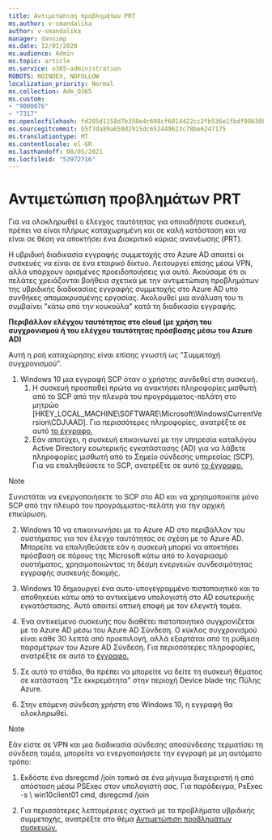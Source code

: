 ```yaml
---
title: Αντιμετώπιση προβλημάτων PRT
ms.author: v-smandalika
author: v-smandalika
manager: dansimp
ms.date: 12/01/2020
ms.audience: Admin
ms.topic: article
ms.service: o365-administration
ROBOTS: NOINDEX, NOFOLLOW
localization_priority: Normal
ms.collection: Adm_O365
ms.custom:
- "9000076"
- "7317"
ms.openlocfilehash: fd285d1158d7b358e4c698cf6014422cc2fb536e1fbdf98630bebda359f9c553
ms.sourcegitcommit: b5f7da89a650d2915dc652449623c78be6247175
ms.translationtype: MT
ms.contentlocale: el-GR
ms.lasthandoff: 08/05/2021
ms.locfileid: "53972716"
---
```

# <a name="troubleshoot-prt-issue"></a>Αντιμετώπιση προβλημάτων PRT

Για να ολοκληρωθεί ο έλεγχος ταυτότητας για οποιαδήποτε συσκευή, πρέπει να είναι πλήρως καταχωρημένη και σε καλή κατάσταση και να είναι σε θέση να αποκτήσει ένα Διακριτικό κύριας ανανέωσης (PRT).

Η υβριδική διαδικασία εγγραφής συμμετοχής στο Azure AD απαιτεί οι συσκευές να είναι σε ένα εταιρικό δίκτυο. Λειτουργεί επίσης μέσω VPN, αλλά υπάρχουν ορισμένες προειδοποιήσεις για αυτό. Ακούσαμε ότι οι πελάτες χρειάζονται βοήθεια σχετικά με την αντιμετώπιση προβλημάτων της υβριδικής διαδικασίας εγγραφής συμμετοχής στο Azure AD υπό συνθήκες απομακρυσμένης εργασίας. Ακολουθεί μια ανάλυση του τι συμβαίνει "κάτω από την κουκούλα" κατά τη διαδικασία εγγραφής.

**Περιβάλλον ελέγχου ταυτότητας στο cloud (με χρήση του συγχρονισμού ή του ελέγχου ταυτότητας πρόσβασης μέσω του Azure AD)**

Αυτή η ροή καταχώρησης είναι επίσης γνωστή ως "Συμμετοχή συγχρονισμού".

1. Windows 10 μια εγγραφή SCP όταν ο χρήστης συνδεθεί στη συσκευή.
    1. Η συσκευή προσπαθεί πρώτα να ανακτήσει πληροφορίες μισθωτή από το SCP από την πλευρά του προγράμματος-πελάτη στο μητρώο [HKEY_LOCAL_MACHINE\SOFTWARE\Microsoft\Windows\CurrentVersion\CDJ\AAD]. Για περισσότερες πληροφορίες, ανατρέξτε σε αυτό [το έγγραφο.](https://docs.microsoft.com/azure/active-directory/devices/hybrid-azuread-join-control)
    2. Εάν αποτύχει, η συσκευή επικοινωνεί με την υπηρεσία καταλόγου Active Directory εσωτερικής εγκατάστασης (AD) για να λάβετε πληροφορίες μισθωτή από το Σημείο σύνδεσης υπηρεσίας (SCP). Για να επαληθεύσετε το SCP, ανατρέξτε σε αυτό [το έγγραφο.](https://docs.microsoft.com/azure/active-directory/devices/hybrid-azuread-join-manual#configure-a-service-connection-point) 

> [!NOTE]
> Συνιστάται να ενεργοποιήσετε το SCP στο AD και να χρησιμοποιείτε μόνο SCP από την πλευρά του προγράμματος-πελάτη για την αρχική επικύρωση.

2. Windows 10 να επικοινωνήσει με το Azure AD στο περιβάλλον του συστήματος για τον έλεγχο ταυτότητας σε σχέση με το Azure AD. Μπορείτε να επαληθεύσετε εάν η συσκευή μπορεί να αποκτήσει πρόσβαση σε πόρους της Microsoft κάτω από το λογαριασμό συστήματος, χρησιμοποιώντας τη δέσμη ενεργειών συνδεσιμότητας εγγραφής συσκευής δοκιμής.

3. Windows 10 δημιουργεί ένα αυτο-υπογεγραμμένο πιστοποιητικό και το αποθηκεύει κάτω από το αντικείμενο υπολογιστή στο AD εσωτερικής εγκατάστασης. Αυτό απαιτεί οπτική επαφή με τον ελεγκτή τομέα.

4. Ένα αντικείμενο συσκευής που διαθέτει πιστοποιητικό συγχρονίζεται με το Azure AD μέσω του Azure AD Σύνδεση. Ο κύκλος συγχρονισμού είναι κάθε 30 λεπτά από προεπιλογή, αλλά εξαρτάται από τη ρύθμιση παραμέτρων του Azure AD Σύνδεση. Για περισσότερες πληροφορίες, ανατρέξτε σε αυτό το [έγγραφο.](https://docs.microsoft.com/azure/active-directory/hybrid/how-to-connect-sync-configure-filtering#organizational-unitbased-filtering)

5. Σε αυτό το στάδιο, θα πρέπει να μπορείτε να δείτε τη συσκευή θέματος σε κατάσταση "Σε εκκρεμότητα" στην περιοχή Device blade της Πύλης Azure.

6. Στην επόμενη σύνδεση χρήστη στο Windows 10, η εγγραφή θα ολοκληρωθεί. 

> [!NOTE]
> Εάν είστε σε VPN και μια διαδικασία σύνδεσης αποσύνδεσης τερματίσει τη σύνδεση τομέα, μπορείτε να ενεργοποιήσετε την εγγραφή με μη αυτόματο τρόπο:
 1. Εκδόστε ένα dsregcmd /join τοπικά σε ένα μήνυμα διαχειριστή ή από απόσταση μέσω PSExec στον υπολογιστή σας. Για παράδειγμα, PsExec -s \\ win10client01 cmd, dsregcmd /join

 2. Για περισσότερες λεπτομέρειες σχετικά με τα προβλήματα υβριδικής συμμετοχής, ανατρέξτε στο θέμα [Αντιμετώπιση προβλημάτων συσκευών.](https://techcommunity.microsoft.com/t5/azure-active-directory-identity/azure-ad-mailbag-frequent-questions-about-using-device-based/ba-p/1257344)
